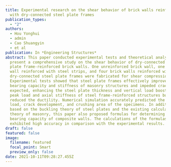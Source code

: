 ```yaml
---
title: Experimental research on the shear behavior of brick walls reinforced
  with dry-connected steel plate frames
publication_types:
  - "2"
authors:
  - Hou Yonghui
  - admin
  - Cao Shuangyin
  - et al
publication: In *Engineering Structures*
abstract: This paper conducted experimental tests and theoretical analyses to
  present a comprehensive study on the shear behavior of dry-connected steel
  plate frame-reinforced brick walls. One unreinforced brick wall, one brick
  wall reinforced with steel strips, and four brick walls reinforced with
  dry-connected steel plate frames were fabricated for shear compression tests.
  Experimental tests showed that steel plate frames effectively improved the
  bearing capacity and stiffness of masonry structures and impeded cracking. As
  expected, enhancing the steel plate thickness and vertical load boosted the
  peak load and axial stiffness of steel frame-reinforced structures but also
  reduced the ductility. Numerical simulation accurately predicted the peak
  load, crack development, and crushing area of the specimens. In addition,
  based on the buckling theory of steel plates and the existing calculation
  theory of masonry, this paper also proposed formulas for determining the
  bearing capacity of composite walls. The calculations of the formulas
  exhibited high accuracy in comparison with the experimental results.
draft: false
featured: false
image:
  filename: featured
  focal_point: Smart
  preview_only: false
date: 2021-10-11T09:28:27.455Z
---
```

